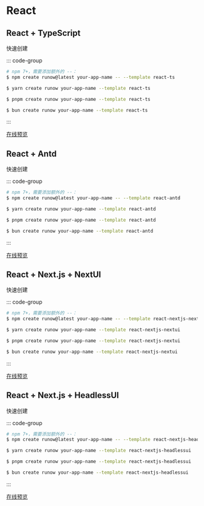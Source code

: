 # React

## React + TypeScript

<LogoBadge name="react" /> <LogoBadge name="ts" /> <LogoBadge name="vite" />

快速创建

::: code-group

```bash [npm]
# npm 7+，需要添加额外的 --：
$ npm create runow@latest your-app-name -- --template react-ts
```

```bash [yarn]
$ yarn create runow your-app-name --template react-ts
```

```bash [pnpm]
$ pnpm create runow your-app-name --template react-ts
```

```bash [bun]
$ bun create runow your-app-name --template react-ts
```

:::

[在线预览](https://react-ts.runow.dev/)


## React + Antd

<LogoBadge name="react" /> <LogoBadge name="antd" /> <LogoBadge name="react-router" /> <LogoBadge name="lucide" /> <LogoBadge name="ts" /> <LogoBadge name="vite" />

快速创建

::: code-group

```bash [npm]
# npm 7+，需要添加额外的 --：
$ npm create runow@latest your-app-name -- --template react-antd
```

```bash [yarn]
$ yarn create runow your-app-name --template react-antd
```

```bash [pnpm]
$ pnpm create runow your-app-name --template react-antd
```

```bash [bun]
$ bun create runow your-app-name --template react-antd
```

:::

[在线预览](https://react-antd.runow.dev/)

## React + Next.js + NextUI

<LogoBadge name="react" /> <LogoBadge name="next-js" /> <LogoBadge name="next-ui" /> <LogoBadge name="tailwindcss" /> <LogoBadge name="ts" />

快速创建

::: code-group

```bash [npm]
# npm 7+，需要添加额外的 --：
$ npm create runow@latest your-app-name -- --template react-nextjs-nextui
```

```bash [yarn]
$ yarn create runow your-app-name --template react-nextjs-nextui
```

```bash [pnpm]
$ pnpm create runow your-app-name --template react-nextjs-nextui
```

```bash [bun]
$ bun create runow your-app-name --template react-nextjs-nextui
```

:::

[在线预览](https://react-nextjs-nextui.runow.dev/)


## React + Next.js + HeadlessUI

<LogoBadge name="react" /> <LogoBadge name="next-js" /> <LogoBadge name="headless-ui" /> <LogoBadge name="tailwindcss" /> <LogoBadge name="ts" />

快速创建

::: code-group

```bash [npm]
# npm 7+，需要添加额外的 --：
$ npm create runow@latest your-app-name -- --template react-nextjs-headlessui
```

```bash [yarn]
$ yarn create runow your-app-name --template react-nextjs-headlessui
```

```bash [pnpm]
$ pnpm create runow your-app-name --template react-nextjs-headlessui
```

```bash [bun]
$ bun create runow your-app-name --template react-nextjs-headlessui
```

:::

[在线预览](https://react-nextjs-headlessui.runow.dev/)